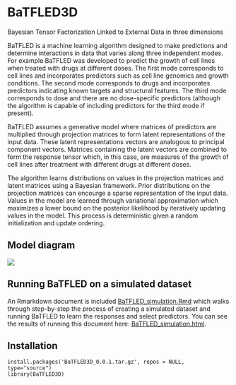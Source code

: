 BaTFLED3D
=============
Bayesian Tensor Factorization Linked to External Data in three dimensions

BaTFLED is a machine learning algorithm designed to make predictions and determine interactions in data that varies along three independent modes. For example BaTFLED was developed to predict the growth of cell lines when treated with drugs at different doses. The first mode corresponds to cell lines and incorporates predictors such as cell line genomics and growth conditions. The second mode corresponds to drugs and incorporates predictors indicating known targets and structural features. The third mode corresponds to dose and there are no dose-specific predictors (although the algorithm is capable of including predictors for the third mode if present).

BaTFLED assumes a generative model where matrices of predictors are multiplied through projection matrices to form latent representations of the input data. These latent representations vectors are analogous to principal component vectors. Matrices containing the latent vectors are combined to form the response tensor which, in this case, are measures of the growth of cell lines after treatment with different drugs at different doses.

The algorithm learns distributions on values in the projection matrices and latent matrices using a Bayesian framework. Prior distributions on the projection matrices can encourge a sparse representation of the input data. Values in the model are learned through variational approximation which maximizes a lower bound on the posterior likelihood by iteratively updating values in the model. This process is deterministic given a random initialization and update ordering.

Model diagram
-------
![](https://github.com/nathanlazar/BaTFLED3D/blob/master/BaTFLED_model.png)

Running BaTFLED on a simulated dataset
-------

An Rmarkdown document is included [BaTFLED_simulation.Rmd](https://github.com/nathanlazar/BaTFLED3D/blob/master/BaTFLED_simulation.Rmd) which walks through step-by-step the process of creating a simulated dataset and running BaTFLED to learn the responses and select predictors. You can see the results of running this document here: [BaTFLED_simulation.html](https://github.com/nathanlazar/BaTFLED3D/blob/master/BaTFLED_simulation.html).

Installation
-----------

```
install.packages('BaTFLED3D_0.0.1.tar.gz', repos = NULL, type="source")
library(BaTFLED3D)
```
